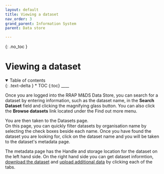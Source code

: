 ```yaml
---
layout: default
title: Viewing a dataset
nav_order: 3
grand_parent: Information System
parent: Data store

---
```

{: .no_toc }
# Viewing a dataset
<details  open markdown="block">
  <summary>
    Table of contents
  </summary>
{: .text-delta }
* TOC
{:toc}
____
</details>


Once you are logged into the RRAP M&DS Data Store, you can search for a  dataset by entering information, such as the dataset name, in the **Search Dataset** field and clicking the magnifying glass button.
You can also click the **Browse datasets** link located under the Find out more menu.

You are then taken to the Datasets page.  
On this page, you can quickly filter datasets by organisation name by selecting the check boxes beside each name. Once you have found the dataset you are looking for, click on the dataset name and you will be taken to the dataset's metadata page.

The metadata page has the Handle and storage location for the dataset on the left hand side.
On the right hand side you can get dataset informtion, [download the dataset](../data-store/downloading-datasets.html) and [upload additional data](../data-store/registering-and-uploading-a-dataset.html) by clicking each of the tabs.
